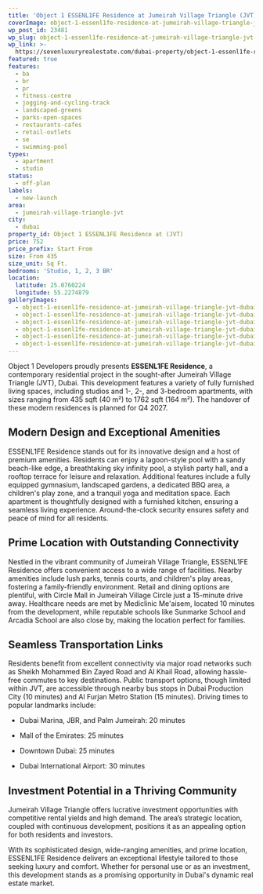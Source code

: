 ```yaml
---
title: 'Object 1 ESSENL1FE Residence at Jumeirah Village Triangle (JVT), Dubai'
coverImage: object-1-essenl1fe-residence-at-jumeirah-village-triangle-jvt-dubai-1.webp
wp_post_id: 23481
wp_slug: object-1-essenl1fe-residence-at-jumeirah-village-triangle-jvt-dubai
wp_link: >-
  https://sevenluxuryrealestate.com/dubai-property/object-1-essenl1fe-residence-at-jumeirah-village-triangle-jvt-dubai/
featured: true
features:
  - ba
  - br
  - pr
  - fitness-centre
  - jogging-and-cycling-track
  - landscaped-greens
  - parks-open-spaces
  - restaurants-cafes
  - retail-outlets
  - se
  - swimming-pool
types:
  - apartment
  - studio
status:
  - off-plan
labels:
  - new-launch
area:
  - jumeirah-village-triangle-jvt
city:
  - dubai
property_id: Object 1 ESSENL1FE Residence at (JVT)
price: 752
price_prefix: Start From
size: From 435
size_unit: Sq Ft.
bedrooms: 'Studio, 1, 2, 3 BR'
location:
  latitude: 25.0760224
  longitude: 55.2274879
galleryImages:
  - object-1-essenl1fe-residence-at-jumeirah-village-triangle-jvt-dubai-3.webp
  - object-1-essenl1fe-residence-at-jumeirah-village-triangle-jvt-dubai-4.webp
  - object-1-essenl1fe-residence-at-jumeirah-village-triangle-jvt-dubai-5.webp
  - object-1-essenl1fe-residence-at-jumeirah-village-triangle-jvt-dubai-6.webp
  - object-1-essenl1fe-residence-at-jumeirah-village-triangle-jvt-dubai-2.webp
  - object-1-essenl1fe-residence-at-jumeirah-village-triangle-jvt-dubai-1.webp
---
```


Object 1 Developers proudly presents **ESSENL1FE Residence**, a contemporary residential project in the sought-after Jumeirah Village Triangle (JVT), Dubai. This development features a variety of fully furnished living spaces, including studios and 1-, 2-, and 3-bedroom apartments, with sizes ranging from 435 sqft (40 m²) to 1762 sqft (164 m²). The handover of these modern residences is planned for Q4 2027.

## **Modern Design and Exceptional Amenities**

ESSENL1FE Residence stands out for its innovative design and a host of premium amenities. Residents can enjoy a lagoon-style pool with a sandy beach-like edge, a breathtaking sky infinity pool, a stylish party hall, and a rooftop terrace for leisure and relaxation. Additional features include a fully equipped gymnasium, landscaped gardens, a dedicated BBQ area, a children's play zone, and a tranquil yoga and meditation space. Each apartment is thoughtfully designed with a furnished kitchen, ensuring a seamless living experience. Around-the-clock security ensures safety and peace of mind for all residents.

## **Prime Location with Outstanding Connectivity**

Nestled in the vibrant community of Jumeirah Village Triangle, ESSENL1FE Residence offers convenient access to a wide range of facilities. Nearby amenities include lush parks, tennis courts, and children's play areas, fostering a family-friendly environment. Retail and dining options are plentiful, with Circle Mall in Jumeirah Village Circle just a 15-minute drive away. Healthcare needs are met by Mediclinic Me'aisem, located 10 minutes from the development, while reputable schools like Sunmarke School and Arcadia School are also close by, making the location perfect for families.

## **Seamless Transportation Links**

Residents benefit from excellent connectivity via major road networks such as Sheikh Mohammed Bin Zayed Road and Al Khail Road, allowing hassle-free commutes to key destinations. Public transport options, though limited within JVT, are accessible through nearby bus stops in Dubai Production City (10 minutes) and Al Furjan Metro Station (15 minutes). Driving times to popular landmarks include:

- Dubai Marina, JBR, and Palm Jumeirah: 20 minutes

- Mall of the Emirates: 25 minutes

- Downtown Dubai: 25 minutes

- Dubai International Airport: 30 minutes

## **Investment Potential in a Thriving Community**

Jumeirah Village Triangle offers lucrative investment opportunities with competitive rental yields and high demand. The area’s strategic location, coupled with continuous development, positions it as an appealing option for both residents and investors.

With its sophisticated design, wide-ranging amenities, and prime location, ESSENL1FE Residence delivers an exceptional lifestyle tailored to those seeking luxury and comfort. Whether for personal use or as an investment, this development stands as a promising opportunity in Dubai's dynamic real estate market.
